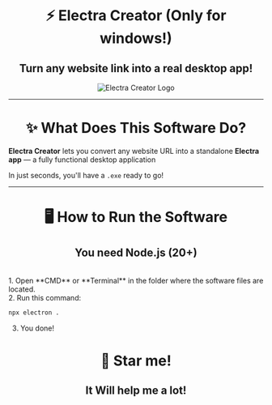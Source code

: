 
<div align="center">

# ⚡ Electra Creator (Only for windows!)
## Turn any website link into a real desktop app!

![Electra Creator Logo](https://i.imagesup.co/images2/0a0150056d9af7d29ecb5fae8a94264ddbf55f03.png)

</div>

---
<div align="center">

# ✨ What Does This Software Do?

</div>

**Electra Creator** lets you convert any website URL into a standalone **Electra app** — a fully functional desktop application

In just seconds, you'll have a `.exe` ready to go!

---

<div align="center">

# 🖥️ How to Run the Software

## You need Node.js (20+)
</div>
<br>
1. Open **CMD** or **Terminal** in the folder where the software files are located.  
<br>
2. Run this command:

   ```bash
   npx electron .
   ```
3. You done!

<div align="center">

# 🌟 Star me!
## It Will help me a lot!
</div>
